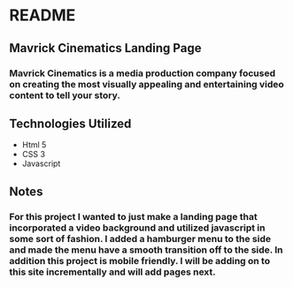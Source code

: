 # README

## Mavrick Cinematics Landing Page

### Mavrick Cinematics is a media production company focused on creating the most visually appealing and entertaining video content to tell your story.

## Technologies Utilized 
* Html 5 
* CSS 3
* Javascript

## Notes
### For this project I wanted to just make a landing page that incorporated a video background and utilized javascript in some sort of fashion. I added a hamburger menu to the side and made the menu have a smooth transition off to the side. In addition this project is mobile friendly. I will be adding on to this site incrementally and will add pages next. 